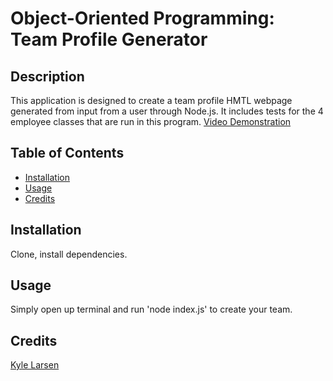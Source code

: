 # Object-Oriented Programming: Team Profile Generator

## Description

This application is designed to create a team profile HMTL webpage generated from input from a user through Node.js. It includes tests for the 4 employee classes that are run in this program. [Video Demonstration](https://youtu.be/MsfzomqbxjA)

## Table of Contents

- [Installation](#installation)
- [Usage](#usage)
- [Credits](#credits)

## Installation

Clone, install dependencies.

## Usage

Simply open up terminal and run 'node index.js' to create your team.

## Credits

[Kyle Larsen](https://github.com/kylelarsenlarsen)